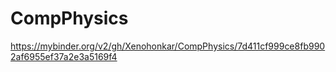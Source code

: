 # CompPhysics
https://mybinder.org/v2/gh/Xenohonkar/CompPhysics/7d411cf999ce8fb9902af6955ef37a2e3a5169f4
